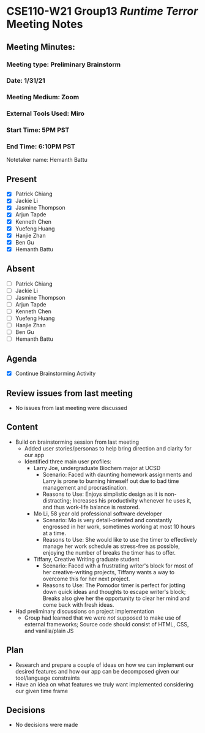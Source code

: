 # CSE110-W21 Group13 *Runtime Terror* Meeting Notes

## Meeting Minutes: 

### Meeting type: Preliminary Brainstorm

### Date: 1/31/21

### Meeting Medium: Zoom

### External Tools Used: Miro

### Start Time: 5PM PST

### End Time: 6:10PM PST

Notetaker name: Hemanth Battu

## Present

- [x] Patrick Chiang
- [x] Jackie Li
- [x] Jasmine Thompson
- [x] Arjun Tapde
- [x] Kenneth Chen
- [x] Yuefeng Huang
- [x] Hanjie Zhan
- [x] Ben Gu
- [x] Hemanth Battu

## Absent

- [ ] Patrick Chiang
- [ ] Jackie Li
- [ ] Jasmine Thompson
- [ ] Arjun Tapde
- [ ] Kenneth Chen
- [ ] Yuefeng Huang
- [ ] Hanjie Zhan
- [ ] Ben Gu
- [ ] Hemanth Battu

## Agenda

- [X] Continue Brainstorming Activity 

## Review issues from last meeting
* No issues from last meeting were discussed

## Content
* Build on brainstorming session from last meeting
    * Added user stories/personas to help bring direction and clarity for our app
    * Identified three main user profiles:
        * Larry Joe, undergraduate Biochem major at UCSD
            *  Scenario: Faced with daunting homework assignments and Larry is prone to burning himeself out due to bad time management and procrastination.
            *  Reasons to Use: Enjoys simplistic design as it is non-distracting; Increases his productivity whenever he uses it, and thus work-life balance is restored.
        * Mo Li, 58 year old professional software developer
            *  Scenario: Mo is very detail-oriented and constantly engrossed in her work, sometimes working at most 10 hours at a time.
            *  Reasons to Use: She would like to use the timer to effectively manage her work schedule as stress-free as possible, enjoying the number of breaks the timer has to offer.
        * Tiffany, Creative Writing graduate student
            * Scenario: Faced with a frustrating writer's block for most of her creative-writing projects, Tiffany wants a way to overcome this for her next project.
            * Reasons to Use: The Pomodor timer is perfect for jotting down quick ideas and thoughts to escape writer's block; Breaks also give her the opportunity to clear her mind and come back with fresh ideas.
* Had preliminary discussions on project implementation 
    * Group had learned that we were *not* supposed to make use of external frameworks; Source code should consist of HTML, CSS, and vanilla/plain JS
   
## Plan
* Research and prepare a couple of ideas on how we can implement our desired features and how our app can be decomposed given our tool/language constraints
* Have an idea on what features we truly want implemented considering our given time frame

## Decisions
* No decisions were made

